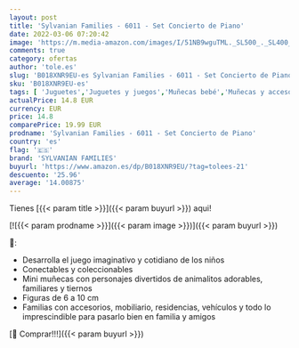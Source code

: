 ```yaml
---
layout: post
title: 'Sylvanian Families - 6011 - Set Concierto de Piano'
date: 2022-03-06 07:20:42
image: 'https://m.media-amazon.com/images/I/51NB9wguTML._SL500_._SL400_.jpg'
comments: true
category: ofertas
author: 'tole.es'
slug: 'B018XNR9EU-es Sylvanian Families - 6011 - Set Concierto de Piano'
sku: 'B018XNR9EU-es'
tags: [ 'Juguetes','Juguetes y juegos','Muñecas bebé','Muñecas y accesorios','families','sylvanian','sylvanian families', ]
actualPrice: 14.8 EUR
currency: EUR
price: 14.8
comparePrice: 19.99 EUR
prodname: 'Sylvanian Families - 6011 - Set Concierto de Piano'
country: 'es'
flag: '🇪🇸'
brand: 'SYLVANIAN FAMILIES'
buyurl: 'https://www.amazon.es/dp/B018XNR9EU/?tag=tolees-21'
descuento: '25.96'
average: '14.00875'
---
```


Tienes [{{< param title >}}]({{< param buyurl >}}) aqui!

[![{{< param prodname >}}]({{< param image >}})]({{< param buyurl >}})

🔎:

- Desarrolla el juego imaginativo y cotidiano de los niños
- Conectables y coleccionables
- Mini muñecas con personajes divertidos de animalitos adorables, familiares y tiernos
- Figuras de 6 a 10 cm
- Familias con accesorios, mobiliario, residencias, vehículos y todo lo imprescindible para pasarlo bien en familia y amigos

[🛒 Comprar!!!]({{< param buyurl >}})
